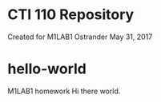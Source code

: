 # CTI 110 Repository
Created for M1LAB1
Ostrander
May 31, 2017
# hello-world
M1LAB1 homework
Hi there world.
